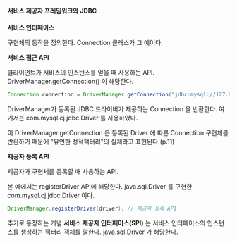 #### 서비스 제공자 프레임워크와 JDBC 



**서비스 인터페이스** 

구현체의 동작을 정의한다.  Connection 클래스가 그 예이다.



**서비스 접근 API**

클라이언트가 서비스의 인스턴스를 얻을 때 사용하는 API. DriverManager.getConnection() 이 해당한다.

```java
Connection connection = DriverManager.getConnection("jdbc:mysql://127.0.0.1:3306/jdbc?serverTimezone=UTC", "root", "as242526"); // 서비스 인터페이스
```

DriverManager가 등록된 JDBC 드라이버가 제공하는 Connection 을 반환한다. 여기서는 com.mysql.cj.jdbc.Driver 를 사용하였다.

이 DriverManager.getConnection 은 등록된 Driver 에 따른 Connection 구현체를 반환하기 때문에 "유연한 정적팩터리"의 실체라고 표현된다.(p.11)



**제공자 등록 API**

제공자가 구현체를 등록할 때 사용하는 API.

본 예에서는 registerDriver API에 해당한다. java.sql.Driver 를 구현한 com.mysql.cj.jdbc.Driver 이다. 

```java
DriverManager.registerDriver(driver); // 제공자 등록 API
```



추가로 등장하는 개념 **서비스 제공자 인터페이스(SPI)**  는 서비스 인터페이스의 인스턴스를 생성하는 팩터리 객체를 말한다. java.sql.Driver 가 해당한다.  
